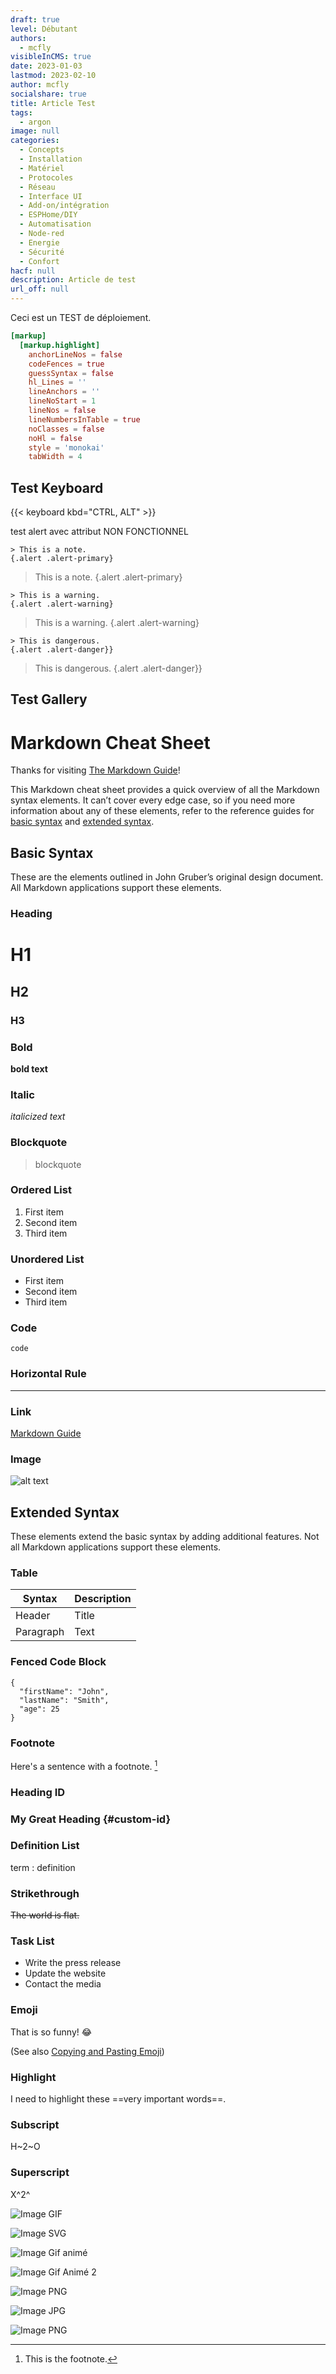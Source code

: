 ```yaml
---
draft: true
level: Débutant
authors:
  - mcfly
visibleInCMS: true
date: 2023-01-03
lastmod: 2023-02-10
author: mcfly
socialshare: true
title: Article Test
tags:
  - argon
image: null
categories:
  - Concepts
  - Installation
  - Matériel
  - Protocoles
  - Réseau
  - Interface UI
  - Add-on/intégration
  - ESPHome/DIY
  - Automatisation
  - Node-red
  - Energie
  - Sécurité
  - Confort
hacf: null
description: Article de test
url_off: null
---
```


Ceci est un TEST de déploiement.

```toml
[markup]
  [markup.highlight]
    anchorLineNos = false
    codeFences = true
    guessSyntax = false
    hl_Lines = ''
    lineAnchors = ''
    lineNoStart = 1
    lineNos = false
    lineNumbersInTable = true
    noClasses = false
    noHl = false
    style = 'monokai'
    tabWidth = 4
```

## Test Keyboard

{{< keyboard kbd="CTRL, ALT" >}}

test alert avec attribut NON FONCTIONNEL

```
> This is a note.
{.alert .alert-primary}
```

> This is a note.
> {.alert .alert-primary}

```
> This is a warning.
{.alert .alert-warning}
```

> This is a warning.
> {.alert .alert-warning}

```
> This is dangerous.
{.alert .alert-danger}}
```

> This is dangerous.
> {.alert .alert-danger}}

## Test Gallery

# Markdown Cheat Sheet

Thanks for visiting [The Markdown Guide](https://www.markdownguide.org)!

This Markdown cheat sheet provides a quick overview of all the Markdown syntax elements. It can’t cover every edge case, so if you need more information about any of these elements, refer to the reference guides for [basic syntax](https://www.markdownguide.org/basic-syntax) and [extended syntax](https://www.markdownguide.org/extended-syntax).

## Basic Syntax

These are the elements outlined in John Gruber’s original design document. All Markdown applications support these elements.

### Heading

# H1

## H2

### H3

### Bold

**bold text**

### Italic

*italicized text*

### Blockquote

> blockquote

### Ordered List

1. First item
2. Second item
3. Third item

### Unordered List

* First item
* Second item
* Third item

### Code

`code`

### Horizontal Rule

- - -

### Link

[Markdown Guide](https://www.markdownguide.org)

### Image

![alt text](https://www.markdownguide.org/assets/images/tux.png)

## Extended Syntax

These elements extend the basic syntax by adding additional features. Not all Markdown applications support these elements.

### Table

| Syntax    | Description |
| --------- | ----------- |
| Header    | Title       |
| Paragraph | Text        |

### Fenced Code Block

```
{
  "firstName": "John",
  "lastName": "Smith",
  "age": 25
}
```

### Footnote

Here's a sentence with a footnote. [^1]

[^1]: This is the footnote.

### Heading ID

### My Great Heading {#custom-id}

### Definition List

term
: definition

### Strikethrough

~~The world is flat.~~

### Task List

* Write the press release
* Update the website
* Contact the media

### Emoji

That is so funny! :joy:

(See also [Copying and Pasting Emoji](https://www.markdownguide.org/extended-syntax/#copying-and-pasting-emoji))

### Highlight

I need to highlight these ==very important words==.

### Subscript

H\~2\~O

### Superscript

X^2^

![Image GIF](img/ajouter_addon_officiel.gif)

![Image SVG](img/blueprint_import.svg)

![Image Gif animé](img/image-png-animé.gif)

![Image Gif Animé 2](img/imge_gif_animé.gif)

![Image PNG](img/installation_detection_automatique_materiels.png)

![Image JPG](img/installerunaddonofficielounonofficiel.jpg)



![Image PNG](img/profil_utilisateur.png)
